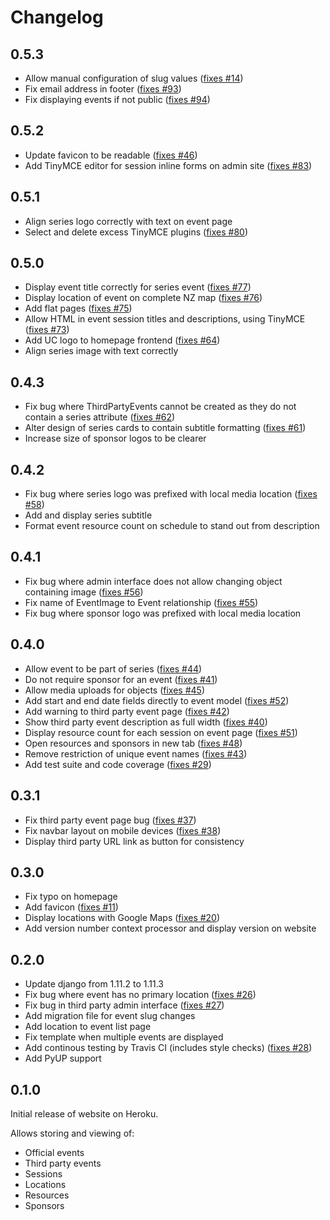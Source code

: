 # Changelog

## 0.5.3

- Allow manual configuration of slug values ([fixes #14](https://github.com/uccser/dthm4kaiako/issues/14))
- Fix email address in footer ([fixes #93](https://github.com/uccser/dthm4kaiako/issues/93))
- Fix displaying events if not public ([fixes #94](https://github.com/uccser/dthm4kaiako/issues/94))

## 0.5.2

- Update favicon to be readable ([fixes #46](https://github.com/uccser/dthm4kaiako/issues/46))
- Add TinyMCE editor for session inline forms on admin site ([fixes #83](https://github.com/uccser/dthm4kaiako/issues/83))

## 0.5.1

- Align series logo correctly with text on event page
- Select and delete excess TinyMCE plugins ([fixes #80](https://github.com/uccser/dthm4kaiako/issues/80))

## 0.5.0

- Display event title correctly for series event ([fixes #77](https://github.com/uccser/dthm4kaiako/issues/77))
- Display location of event on complete NZ map ([fixes #76](https://github.com/uccser/dthm4kaiako/issues/76))
- Add flat pages ([fixes #75](https://github.com/uccser/dthm4kaiako/issues/75))
- Allow HTML in event session titles and descriptions, using TinyMCE ([fixes #73](https://github.com/uccser/dthm4kaiako/issues/73))
- Add UC logo to homepage frontend ([fixes #64](https://github.com/uccser/dthm4kaiako/issues/64))
- Align series image with text correctly

## 0.4.3

- Fix bug where ThirdPartyEvents cannot be created as they do not contain a series attribute ([fixes #62](https://github.com/uccser/dthm4kaiako/issues/62))
- Alter design of series cards to contain subtitle formatting ([fixes #61](https://github.com/uccser/dthm4kaiako/issues/61))
- Increase size of sponsor logos to be clearer

## 0.4.2

- Fix bug where series logo was prefixed with local media location ([fixes #58](https://github.com/uccser/dthm4kaiako/issues/58))
- Add and display series subtitle
- Format event resource count on schedule to stand out from description

## 0.4.1

- Fix bug where admin interface does not allow changing object containing image ([fixes #56](https://github.com/uccser/dthm4kaiako/issues/56))
- Fix name of EventImage to Event relationship ([fixes #55](https://github.com/uccser/dthm4kaiako/issues/55))
- Fix bug where sponsor logo was prefixed with local media location

## 0.4.0

- Allow event to be part of series ([fixes #44](https://github.com/uccser/dthm4kaiako/issues/44))
- Do not require sponsor for an event ([fixes #41](https://github.com/uccser/dthm4kaiako/issues/41))
- Allow media uploads for objects ([fixes #45](https://github.com/uccser/dthm4kaiako/issues/45))
- Add start and end date fields directly to event model ([fixes #52](https://github.com/uccser/dthm4kaiako/issues/52))
- Add warning to third party event page ([fixes #42](https://github.com/uccser/dthm4kaiako/issues/42))
- Show third party event description as full width ([fixes #40](https://github.com/uccser/dthm4kaiako/issues/40))
- Display resource count for each session on event page ([fixes #51](https://github.com/uccser/dthm4kaiako/issues/51))
- Open resources and sponsors in new tab ([fixes #48](https://github.com/uccser/dthm4kaiako/issues/48))
- Remove restriction of unique event names ([fixes #43](https://github.com/uccser/dthm4kaiako/issues/43))
- Add test suite and code coverage ([fixes #29](https://github.com/uccser/dthm4kaiako/issues/29))

## 0.3.1

- Fix third party event page bug ([fixes #37](https://github.com/uccser/dthm4kaiako/issues/37))
- Fix navbar layout on mobile devices ([fixes #38](https://github.com/uccser/dthm4kaiako/issues/38))
- Display third party URL link as button for consistency

## 0.3.0

- Fix typo on homepage
- Add favicon ([fixes #11](https://github.com/uccser/dthm4kaiako/issues/11))
- Display locations with Google Maps ([fixes #20](https://github.com/uccser/dthm4kaiako/issues/20))
- Add version number context processor and display version on website

## 0.2.0

- Update django from 1.11.2 to 1.11.3
- Fix bug where event has no primary location ([fixes #26](https://github.com/uccser/dthm4kaiako/issues/26))
- Fix bug in third party admin interface ([fixes #27](https://github.com/uccser/dthm4kaiako/issues/27))
- Add migration file for event slug changes
- Add location to event list page
- Fix template when multiple events are displayed
- Add continous testing by Travis CI (includes style checks) ([fixes #28](https://github.com/uccser/dthm4kaiako/issues/28))
- Add PyUP support

## 0.1.0

Initial release of website on Heroku.

Allows storing and viewing of:

- Official events
- Third party events
- Sessions
- Locations
- Resources
- Sponsors
